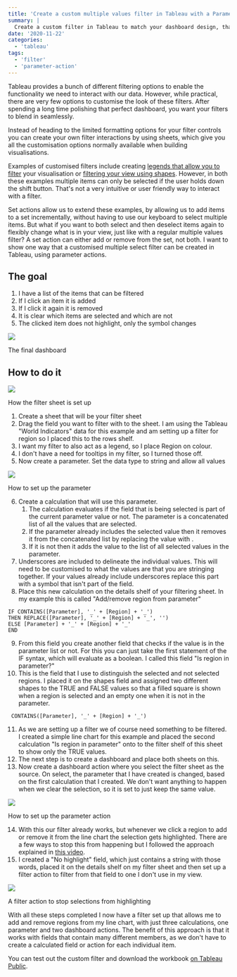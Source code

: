 ```yaml
---
title: 'Create a custom multiple values filter in Tableau with a Parameter Action'
summary: |
  Create a custom filter in Tableau to match your dashboard design, that lets you select and deselect multiple items.
date: '2020-11-22'
categories:
  - 'tableau'
tags:
  - 'filter'
  - 'parameter-action'
---
```


Tableau provides a bunch of different filtering options to enable the functionality we need to interact with our data. However, while practical, there are very few options to customise the look of these filters. After spending a long time polishing that perfect dashboard, you want your filters to blend in seamlessly.

<n-img
src="https://nalediholly.files.wordpress.com/2020/11/2020-11-21_13-42-24.png?w=254"
alt="A screenshot of a Tableau dashboard, showing the different options for configuring regular filters"
caption="The different filter presentation options available on a Tableau dashboard"></n-img>

Instead of heading to the limited formatting options for your filter controls you can create your own filter interactions by using sheets, which give you all the customisation options normally available when building visualisations.

Examples of customised filters include creating [legends that allow you to filter](https://kb.tableau.com/articles/howto/How-To-Use-Legends-As-Filters-In-A-Dashboard) your visualisation or [filtering your view using shapes](https://www.thedataschool.co.uk/emily-dowling/using-custom-shapes-filter-tableau). However, in both these examples multiple items can only be selected if the user holds down the shift button. That's not a very intuitive or user friendly way to interact with a filter.

Set actions allow us to extend these examples, by allowing us to add items to a set incrementally, without having to use our keyboard to select multiple items. But what if you want to both select and then deselect items again to flexibly change what is in your view, just like with a regular multiple values filter? A set action can either add or remove from the set, not both. I want to show one way that a customised multiple select filter can be created in Tableau, using parameter actions.

## The goal

1. I have a list of the items that can be filtered
2. If I click an item it is added
3. If I click it again it is removed
4. It is clear which items are selected and which are not
5. The clicked item does not highlight, only the symbol changes

![](https://nalediholly.files.wordpress.com/2020/11/2020-11-21_13-47-08.png?w=1011)

<p class="caption">The final dashboard</p>

## How to do it

![](https://nalediholly.files.wordpress.com/2020/11/2020-11-21_14-18-48.png?w=1024)

<p class="caption">How the filter sheet is set up</p>

1. Create a sheet that will be your filter sheet
2. Drag the field you want to filter with to the sheet. I am using the Tableau "World Indicators" data for this example and am setting up a filter for region so I placed this to the rows shelf.
3. I want my filter to also act as a legend, so I place Region on colour.
4. I don't have a need for tooltips in my filter, so I turned those off.
5. Now create a parameter. Set the data type to string and allow all values

![](https://nalediholly.files.wordpress.com/2020/11/2020-11-21_12-46-08.png?w=558)

<p class="caption">How to set up the parameter</p>

6. Create a calculation that will use this parameter.
   1. The calculation evaluates if the field that is being selected is part of the current parameter value or not. The parameter is a concatenated list of all the values that are selected.
   2. If the parameter already includes the selected value then it removes it from the concatenated list by replacing the value with .
   3. If it is not then it adds the value to the list of all selected values in the parameter.
7. Underscores are included to delineate the individual values. This will need to be customised to what the values are that you are stringing together. If your values already include underscores replace this part with a symbol that isn't part of the field.
8. Place this new calculation on the details shelf of your filtering sheet. In my example this is called "Add/remove region from parameter"

```
IF CONTAINS([Parameter], '_' + [Region] + '_')
THEN REPLACE([Parameter], '_' + [Region] + '_', '')
ELSE [Parameter] + '_' + [Region] + '_'
END
```

9. From this field you create another field that checks if the value is in the parameter list or not. For this you can just take the first statement of the IF syntax, which will evaluate as a boolean. I called this field "Is region in parameter?"
10. This is the field that I use to distinguish the selected and not selected regions. I placed it on the shapes field and assigned two different shapes to the TRUE and FALSE values so that a filled square is shown when a region is selected and an empty one when it is not in the parameter.

```
 CONTAINS([Parameter], '_' + [Region] + '_')
```

11. As we are setting up a filter we of course need something to be filtered. I created a simple line chart for this example and placed the second calculation "Is region in parameter" onto to the filter shelf of this sheet to show only the TRUE values.
12. The next step is to create a dashboard and place both sheets on this.
13. Now create a dashboard action where you select the filter sheet as the source. On select, the parameter that I have created is changed, based on the first calculation that I created. We don't want anything to happen when we clear the selection, so it is set to just keep the same value.

![](https://nalediholly.files.wordpress.com/2020/11/2020-11-21_12-58-24.png?w=502)

<p class="caption">How to set up the parameter action</p>

14. With this our filter already works, but whenever we click a region to add or remove it from the line chart the selection gets highlighted. There are a few ways to stop this from happening but I followed the approach explained in [this video](https://www.vizwiz.com/2020/11/reorder-stacked-bars.html).
15. I created a "No highlight" field, which just contains a string with those words, placed it on the details shelf on my filter sheet and then set up a filter action to filter from that field to one I don't use in my view.

![](https://nalediholly.files.wordpress.com/2020/11/2020-11-21_13-04-42.png?w=522)

<p class="caption">A filter action to stop selections from highlighting</p>

With all these steps completed I now have a filter set up that allows me to add and remove regions from my line chart, with just three calculations, one parameter and two dashboard actions. The benefit of this approach is that it works with fields that contain many different members, as we don't have to create a calculated field or action for each individual item.

You can test out the custom filter and download the workbook [on Tableau Public](https://public.tableau.com/profile/naledi.hollbruegge#!/vizhome/Checkboxfilterexample/Acustommultipleselectfilterusingparameteractions).
